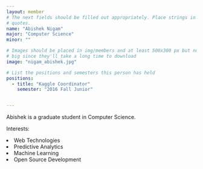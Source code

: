 ```yaml
---
layout: member
# The next fields should be filled out appropriately. Place strings in double 
# quotes.
name: "Abishek Nigam"
major: "Computer Science"
minor: ""

# Images should be placed in img/members and at least 500x300 px but not too
# big since they'll take a long time to download
image: "nigam_abishek.jpg"

# List the positions and semesters this person has held
positions:
  - title: "Kaggle Coordinator"
    semester: "2016 Fall Junior"


---
```

Abishek is a graduate student in Computer Science.

Interests: 
<li>Web Technologies</li>
<li>Predictive Analytics</li>
<li>Machine Learning</li>
<li>Open Source Development</li>
